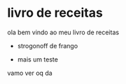 # livro de receitas 

ola bem vindo ao meu livro de receitas

 - strogonoff de frango



 - mais um teste

 vamo ver oq da
